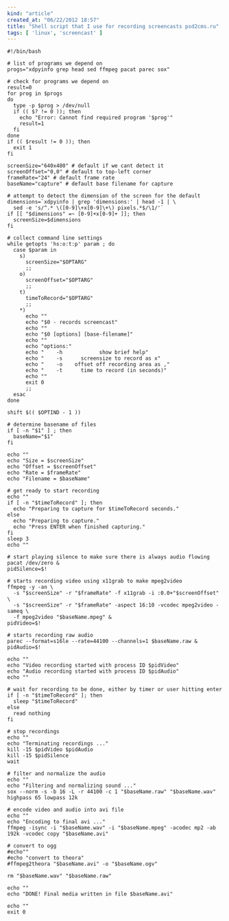 ```yaml
---
kind: "article"
created_at: "06/22/2012 18:57"
title: "Shell script that I use for recording screencasts psd2cms.ru"
tags: [ 'linux', 'screencast' ]
---
```

<pre><code class='bash'>#!/bin/bash

# list of programs we depend on
progs="xdpyinfo grep head sed ffmpeg pacat parec sox"

# check for programs we depend on
result=0
for prog in $progs
do
  type -p $prog > /dev/null
  if (( $? != 0 )); then
    echo "Error: Cannot find required program '$prog'"
    result=1
  fi
done
if (( $result != 0 )); then
  exit 1
fi

screenSize="640x480" # default if we cant detect it
screenOffset="0,0" # default to top-left corner
frameRate="24" # default frame rate
baseName="capture" # default base filename for capture

# attempt to detect the dimension of the screen for the default
dimensions=`xdpyinfo | grep 'dimensions:' | head -1 | \
  sed -e 's/^.* \([0-9]\+x[0-9]\+\) pixels.*$/\1/'`
if [[ "$dimensions" =~ [0-9]+x[0-9]+ ]]; then
  screenSize=$dimensions
fi

# collect command line settings
while getopts 'hs:o:t:p' param ; do
  case $param in
    s)
      screenSize="$OPTARG"
      ;;
    o)
      screenOffset="$OPTARG"
      ;;
    t)
      timeToRecord="$OPTARG"
      ;;
    *)
      echo ""
      echo "$0 - records screencast"
      echo ""
      echo "$0 [options] [base-filename]"
      echo ""
      echo "options:"
      echo "	-h            show brief help"
      echo "	-s      screensize to record as x"
      echo "	-o    offset off recording area as ,"
      echo "	-t      time to record (in seconds)"
      echo ""
      exit 0
      ;;
  esac
done

shift $(( $OPTIND - 1 ))

# determine basename of files
if [ -n "$1" ] ; then
  baseName="$1"
fi

echo ""
echo "Size = $screenSize"
echo "Offset = $screenOffset"
echo "Rate = $frameRate"
echo "Filename = $baseName"

# get ready to start recording
echo ""
if [ -n "$timeToRecord" ]; then
  echo "Preparing to capture for $timeToRecord seconds."
else
  echo "Preparing to capture."
  echo "Press ENTER when finished capturing."
fi
sleep 3
echo ""

# start playing silence to make sure there is always audio flowing
pacat /dev/zero &
pidSilence=$!

# starts recording video using x11grab to make mpeg2video
ffmpeg -y -an \
  -s "$screenSize" -r "$frameRate" -f x11grab -i :0.0+"$screenOffset" \
  -s "$screenSize" -r "$frameRate" -aspect 16:10 -vcodec mpeg2video -sameq \
  -f mpeg2video "$baseName.mpeg" &
pidVideo=$!

# starts recording raw audio
parec --format=s16le --rate=44100 --channels=1 $baseName.raw &
pidAudio=$!

echo ""
echo "Video recording started with process ID $pidVideo"
echo "Audio recording started with process ID $pidAudio"
echo ""

# wait for recording to be done, either by timer or user hitting enter
if [ -n "$timeToRecord" ]; then
  sleep "$timeToRecord"
else
  read nothing
fi

# stop recordings
echo ""
echo "Terminating recordings ..."
kill -15 $pidVideo $pidAudio 
kill -15 $pidSilence
wait

# filter and normalize the audio
echo "" 
echo "Filtering and normalizing sound ..." 
sox --norm -s -b 16 -L -r 44100 -c 1 "$baseName.raw" "$baseName.wav"  highpass 65 lowpass 12k

# encode video and audio into avi file
echo "" 
echo "Encoding to final avi ..." 
ffmpeg -isync -i "$baseName.wav" -i "$baseName.mpeg" -acodec mp2 -ab 192k -vcodec copy "$baseName.avi"

# convert to ogg
#echo""
#echo "convert to theora"
#ffmpeg2theora "$baseName.avi" -o "$baseName.ogv"

rm "$baseName.wav" "$baseName.raw"

echo ""
echo "DONE! Final media written in file $baseName.avi"

echo ""
exit 0
</code></pre>
